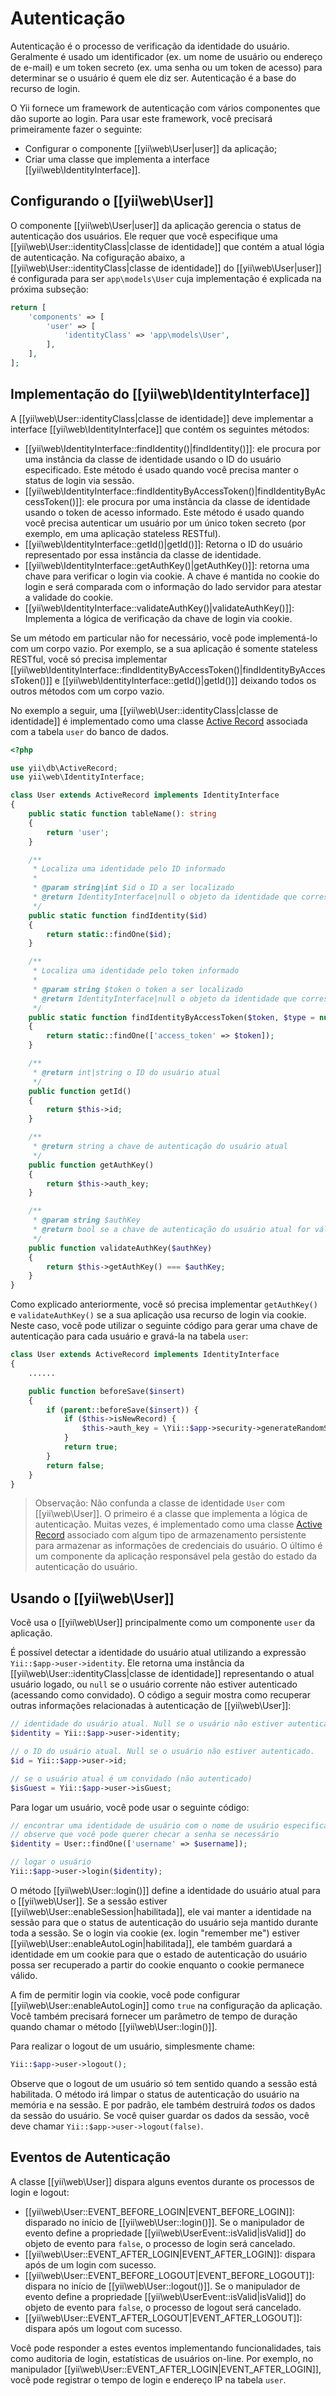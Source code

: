 Autenticação
==============

Autenticação é o processo de verificação da identidade do usuário. Geralmente é usado um identificador (ex. um nome de usuário ou endereço de e-mail) e um token secreto (ex. uma senha ou um token de acesso) para determinar se o usuário é quem ele diz ser. Autenticação é a base do recurso de login.

O Yii fornece um framework de autenticação com vários componentes que dão suporte ao login. Para usar este framework, você precisará primeiramente fazer o seguinte:

* Configurar o componente [[yii\web\User|user]] da aplicação;
* Criar uma classe que implementa a interface [[yii\web\IdentityInterface]].


## Configurando o [[yii\web\User]] <span id="configuring-user"></span>

O componente [[yii\web\User|user]] da aplicação gerencia o status de autenticação dos usuários. Ele requer que você especifique uma [[yii\web\User::identityClass|classe de identidade]] que contém a atual lógia de autenticação.
Na cofiguração abaixo, a [[yii\web\User::identityClass|classe de identidade]] do
[[yii\web\User|user]] é configurada para ser `app\models\User` cuja implementação é explicada na próxima subseção:

```php
return [
    'components' => [
        'user' => [
            'identityClass' => 'app\models\User',
        ],
    ],
];
```


## Implementação do [[yii\web\IdentityInterface]] <span id="implementing-identity"></span>

A [[yii\web\User::identityClass|classe de identidade]] deve implementar a interface [[yii\web\IdentityInterface]] que contém os seguintes métodos:

* [[yii\web\IdentityInterface::findIdentity()|findIdentity()]]: ele procura por uma instância da classe de identidade usando o ID do usuário especificado. Este método é usado quando você precisa manter o status de login via sessão.
* [[yii\web\IdentityInterface::findIdentityByAccessToken()|findIdentityByAccessToken()]]: ele procura por uma instância da classe de identidade usando o token de acesso informado. Este método é usado quando você precisa autenticar um usuário por um único token secreto (por exemplo, em uma aplicação stateless RESTful).
* [[yii\web\IdentityInterface::getId()|getId()]]: Retorna o ID do usuário representado por essa instância da classe de identidade.
* [[yii\web\IdentityInterface::getAuthKey()|getAuthKey()]]: retorna uma chave para verificar o login via cookie. A chave é mantida no cookie do login e será comparada com o informação do lado servidor para atestar a validade do cookie.
* [[yii\web\IdentityInterface::validateAuthKey()|validateAuthKey()]]: Implementa a lógica de verificação da chave de login via cookie.

Se um método em particular não for necessário, você pode implementá-lo com um corpo vazio. Por exemplo, se a sua aplicação é somente stateless RESTful, você só precisa implementar [[yii\web\IdentityInterface::findIdentityByAccessToken()|findIdentityByAccessToken()]]
e [[yii\web\IdentityInterface::getId()|getId()]] deixando todos os outros métodos com um corpo vazio.

No exemplo a seguir, uma [[yii\web\User::identityClass|classe de identidade]] é implementado como uma classe [Active Record](db-active-record.md) associada com a tabela `user` do banco de dados.

```php
<?php

use yii\db\ActiveRecord;
use yii\web\IdentityInterface;

class User extends ActiveRecord implements IdentityInterface
{
    public static function tableName(): string
    {
        return 'user';
    }

    /**
     * Localiza uma identidade pelo ID informado
     *
     * @param string|int $id o ID a ser localizado
     * @return IdentityInterface|null o objeto da identidade que corresponde ao ID informado
     */
    public static function findIdentity($id)
    {
        return static::findOne($id);
    }

    /**
     * Localiza uma identidade pelo token informado
     *
     * @param string $token o token a ser localizado
     * @return IdentityInterface|null o objeto da identidade que corresponde ao token informado
     */
    public static function findIdentityByAccessToken($token, $type = null)
    {
        return static::findOne(['access_token' => $token]);
    }

    /**
     * @return int|string o ID do usuário atual
     */
    public function getId()
    {
        return $this->id;
    }

    /**
     * @return string a chave de autenticação do usuário atual
     */
    public function getAuthKey()
    {
        return $this->auth_key;
    }

    /**
     * @param string $authKey
     * @return bool se a chave de autenticação do usuário atual for válida
     */
    public function validateAuthKey($authKey)
    {
        return $this->getAuthKey() === $authKey;
    }
}
```

Como explicado anteriormente, você só precisa implementar `getAuthKey()` e `validateAuthKey()` se a sua aplicação usa recurso de login via cookie. Neste caso, você pode utilizar o seguinte código para gerar uma chave de autenticação para cada usuário
e gravá-la na tabela `user`:

```php
class User extends ActiveRecord implements IdentityInterface
{
    ......

    public function beforeSave($insert)
    {
        if (parent::beforeSave($insert)) {
            if ($this->isNewRecord) {
                $this->auth_key = \Yii::$app->security->generateRandomString();
            }
            return true;
        }
        return false;
    }
}
```

> Observação: Não confunda a classe de identidade `User` com [[yii\web\User]]. O primeiro é a classe que implementa a lógica de autenticação. Muitas vezes, é implementado como uma classe  [Active Record](db-active-record.md) associado com algum tipo de armazenamento persistente para armazenar as informações de credenciais do usuário. O último é um componente da aplicação responsável pela gestão do estado da autenticação do usuário.


## Usando o [[yii\web\User]] <span id="using-user"></span>

Você usa o [[yii\web\User]] principalmente como um componente `user` da aplicação.

É possível detectar a identidade do usuário atual utilizando a expressão `Yii::$app->user->identity`. Ele retorna uma instância da [[yii\web\User::identityClass|classe de identidade]] representando o atual usuário logado, ou `null` se o usuário corrente não estiver autenticado (acessando como convidado). O código a seguir mostra como recuperar outras informações relacionadas à autenticação de [[yii\web\User]]:

```php
// identidade do usuário atual. Null se o usuário não estiver autenticado.
$identity = Yii::$app->user->identity;

// o ID do usuário atual. Null se o usuário não estiver autenticado.
$id = Yii::$app->user->id;

// se o usuário atual é um convidado (não autenticado)
$isGuest = Yii::$app->user->isGuest;
```

Para logar um usuário, você pode usar o seguinte código:

```php
// encontrar uma identidade de usuário com o nome de usuário especificado.
// observe que você pode querer checar a senha se necessário
$identity = User::findOne(['username' => $username]);

// logar o usuário
Yii::$app->user->login($identity);
```

O método [[yii\web\User::login()]] define a identidade do usuário atual para o [[yii\web\User]]. Se a sessão estiver [[yii\web\User::enableSession|habilitada]], ele vai manter a identidade na sessão para que o status de autenticação do usuário seja mantido durante toda a sessão. Se o login via cookie (ex. login "remember me") estiver [[yii\web\User::enableAutoLogin|habilitada]], ele também guardará a identidade em um cookie para que o estado de autenticação do usuário possa ser recuperado a partir do cookie enquanto o cookie permanece válido.

A fim de permitir login via cookie, você pode configurar [[yii\web\User::enableAutoLogin]] como `true` na configuração da aplicação. Você também precisará fornecer um parâmetro de tempo de duração quando chamar o método [[yii\web\User::login()]].

Para realizar o logout de um usuário, simplesmente chame:

```php
Yii::$app->user->logout();
```

Observe que o logout de um usuário só tem sentido quando a sessão está habilitada. O método irá limpar o status de autenticação do usuário na memória e na sessão. E por padrão, ele também destruirá *todos* os dados da sessão do usuário. Se você quiser guardar os dados da sessão, você deve chamar `Yii::$app->user->logout(false)`.


## Eventos de Autenticação <span id="auth-events"></span>

A classe [[yii\web\User]] dispara alguns eventos durante os processos de login e logout:

* [[yii\web\User::EVENT_BEFORE_LOGIN|EVENT_BEFORE_LOGIN]]: disparado no início de [[yii\web\User::login()]].
  Se o manipulador de evento define a propriedade [[yii\web\UserEvent::isValid|isValid]] do objeto de evento para `false`, o processo de login será cancelado.
* [[yii\web\User::EVENT_AFTER_LOGIN|EVENT_AFTER_LOGIN]]: dispara após de um login com sucesso.
* [[yii\web\User::EVENT_BEFORE_LOGOUT|EVENT_BEFORE_LOGOUT]]: dispara no início de [[yii\web\User::logout()]]. Se o manipulador de evento define a propriedade [[yii\web\UserEvent::isValid|isValid]] do objeto de evento para `false`, o processo de logout será cancelado.
* [[yii\web\User::EVENT_AFTER_LOGOUT|EVENT_AFTER_LOGOUT]]: dispara após um logout com sucesso.

Você pode responder a estes eventos implementando funcionalidades, tais como auditoria de login, estatísticas de usuários on-line. Por exemplo, no manipulador
[[yii\web\User::EVENT_AFTER_LOGIN|EVENT_AFTER_LOGIN]], você pode registrar o tempo de login e endereço IP na tabela `user`.



